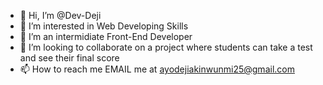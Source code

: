 - 👋 Hi, I’m @Dev-Deji
- 👀 I’m interested in Web Developing Skills
- 🌱 I’m an intermidiate Front-End Developer
- 💞️ I’m looking to collaborate on a project where students can take a test and see their final score
- 📫 How to reach me EMAIL me at ayodejiakinwunmi25@gmail.com

<!---
Ayodeji2005/Ayodeji2005 is a ✨ special ✨ repository because its `README.md` (this file) appears on your GitHub profile.
You can click the Preview link to take a look at your changes.
--->
